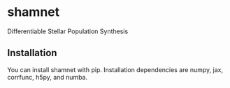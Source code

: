# shamnet


Differentiable Stellar Population Synthesis

## Installation

You can install shamnet with pip. Installation dependencies are numpy, jax, corrfunc, h5py, and numba.
